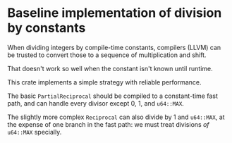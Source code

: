 Baseline implementation of division by constants
================================================

When dividing integers by compile-time constants, compilers (LLVM) can
be trusted to convert those to a sequence of multiplication and shift.

That doesn't work so well when the constant isn't known until runtime.

This crate implements a simple strategy with reliable performance.

The basic `PartialReciprocal` should be compiled to a constant-time
fast path, and can handle every divisor except 0, 1, and `u64::MAX`.

The slightly more complex `Reciprocal` can also divide by 1 and
`u64::MAX`, at the expense of one branch in the fast path: we must
treat divisions *of* `u64::MAX` specially.
